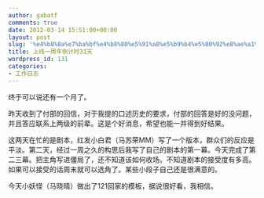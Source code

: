 ```yaml
---
author: gabatf
comments: true
date: 2012-03-14 15:51:00+00:00
layout: post
slug: '%e4%b8%8a%e7%ba%bf%e4%b8%80%e5%91%a8%e5%b9%b4%e5%80%92%e8%ae%a1%e6%97%b631%e5%a4%a9'
title: 上线一周年倒计时31天
wordpress_id: 131
categories:
- 工作日志
---
```


终于可以说还有一个月了。




昨天收到了付部的回信，对于我提的口述历史的要求，付部的回答是好的没问题，并且答应联系上两级的前辈。这是个好消息，希望也能一并得到好结果。




这两天在忙的是剧本，红发小白君（马苏荣MM）写了一个版本，群众们的反应是平淡。第二天，经过一周之久的构思后我写了自己的剧本的第一幕。今天完成了第二三幕。把主角写进僵局了，还不知道该如何收场。不知道剧本的接受度有多高。如果可以接受的话周末就可以选角了。某些小段子自己还是很满意的。




今天小妖怪（马晓晴）做出了121回家的模板，据说很好看，我相信。












